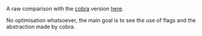 A raw comparison with the [cobra](https://github.com/spf13/cobra) version [here](https://github.com/plncb/todolist_with_cobra).  

No optimisation whatsoever, the main goal is to see the use of flags and the abstraction made by cobra.
